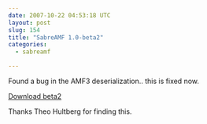 ```yaml
---
date: 2007-10-22 04:53:18 UTC
layout: post
slug: 154
title: "SabreAMF 1.0-beta2"
categories:
  - sabreamf

---
```

<p>Found a bug in the AMF3 deserialization.. this is fixed now.</p>

<p><a href="http://code.google.com/p/sabreamf/downloads/list">Download beta2</a></p>

<p>Thanks Theo Hultberg for finding this.</p>